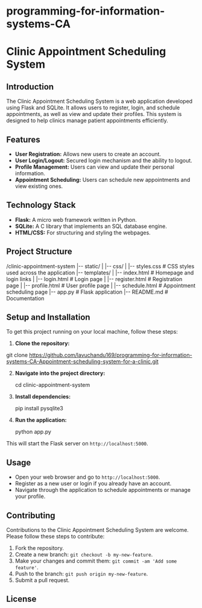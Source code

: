 # programming-for-information-systems-CA

# Clinic Appointment Scheduling System

## Introduction
The Clinic Appointment Scheduling System is a web application developed using Flask and SQLite. It allows users to register, login, and schedule appointments, as well as view and update their profiles. This system is designed to help clinics manage patient appointments efficiently.

## Features
- **User Registration:** Allows new users to create an account.
- **User Login/Logout:** Secured login mechanism and the ability to logout.
- **Profile Management:** Users can view and update their personal information.
- **Appointment Scheduling:** Users can schedule new appointments and view existing ones.

## Technology Stack
- **Flask:** A micro web framework written in Python.
- **SQLite:** A C library that implements an SQL database engine.
- **HTML/CSS:** For structuring and styling the webpages.

## Project Structure

/clinic-appointment-system
|-- static/
| |-- css/
| |-- styles.css # CSS styles used across the application
|-- templates/
| |-- index.html # Homepage and login links
| |-- login.html # Login page
| |-- register.html # Registration page
| |-- profile.html # User profile page
| |-- schedule.html # Appointment scheduling page
|-- app.py # Flask application
|-- README.md # Documentation


## Setup and Installation
To get this project running on your local machine, follow these steps:

1. **Clone the repository:**

 git clone https://github.com/lavuchandu169/programming-for-information-systems-CA-Appointment-scheduling-system-for-a-clinic.git

2. **Navigate into the project directory:**
   
    cd clinic-appointment-system

4. **Install dependencies:**

   pip install pysqlite3 

6. **Run the application:**

   python app.py


This will start the Flask server on `http://localhost:5000`.

## Usage
- Open your web browser and go to `http://localhost:5000`.
- Register as a new user or login if you already have an account.
- Navigate through the application to schedule appointments or manage your profile.

## Contributing
Contributions to the Clinic Appointment Scheduling System are welcome. Please follow these steps to contribute:

1. Fork the repository.
2. Create a new branch: `git checkout -b my-new-feature`.
3. Make your changes and commit them: `git commit -am 'Add some feature'`.
4. Push to the branch: `git push origin my-new-feature`.
5. Submit a pull request.

## License


